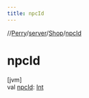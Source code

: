 ```yaml
---
title: npcId
---
```

//[Perry](../../../index.html)/[server](../index.html)/[Shop](index.html)/[npcId](npc-id.html)



# npcId



[jvm]\
val [npcId](npc-id.html): [Int](https://kotlinlang.org/api/latest/jvm/stdlib/kotlin/-int/index.html)




